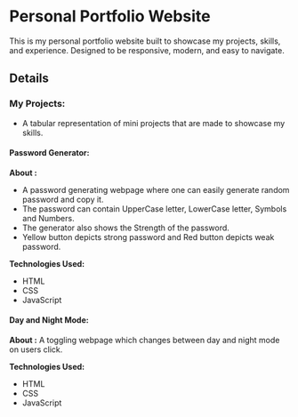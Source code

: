 # Personal Portfolio Website

This is my personal portfolio website built to showcase my projects, skills, and experience. Designed to be responsive, modern, and easy to navigate.
## Details 
### My Projects:
* A tabular representation of mini projects that are made to showcase my skills.
#### Password Generator:
**About :**

- A password generating webpage where one can easily generate random password and copy it.
- The password can contain UpperCase letter, LowerCase letter, Symbols and Numbers.
- The generator also shows the  Strength  of the password.
- Yellow button depicts strong password and Red button depicts weak password.

**Technologies Used:**
- HTML
- CSS
- JavaScript

#### Day and Night Mode:
**About :**  A toggling webpage which changes between day and night mode on users click.

**Technologies Used:**
- HTML
- CSS
- JavaScript 






 
